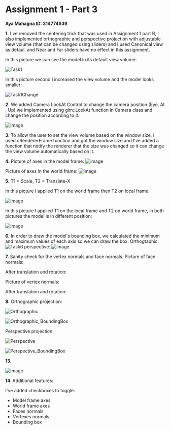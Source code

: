# Assignment 1 - Part 3
<b> Aya Mahagna ID: 314774639 </b> 

<b>1.</b> I've removed the centering trick that was used in Assignment 1 part B, I also implemented orthographic and perspective projection with adjustable view volume (that can be changed using sliders) and I used Canonical view as defaul, and Near and Far sliders have no effect in this assignment.

In this picture we can see the model in its default view volume:

![Task1](https://user-images.githubusercontent.com/95486750/209868244-384c42e2-f07b-412c-bf0e-d41c146298ec.png)

In this picture second I increased the view volume and the model looks smaller:

![Task1Change](https://user-images.githubusercontent.com/95486750/209868382-3a685954-77d3-4512-8dda-fdcbadaa2e3d.png)

<b>2.</b> We added Camera LookAt Control to change the camera position (Eye, At , Up) we implemented using glm::LookAt function in Camera class and change the position according to it.

![image](https://user-images.githubusercontent.com/95486750/209868686-9fd03ed6-6bb0-497e-8e5c-841605d5feb1.png)

<b>3.</b> To allow the user to set the view volume based on the window size, I used oRendererFrame function and got the window size and I've added a function that notify the renderer that the size was changed so it can change the view volume automatically based on it.

<b>4.</b> Picture of axes in the model frame:
![image](https://user-images.githubusercontent.com/95486750/209868850-40749b9e-049f-4cdf-a03b-77ba94d710f3.png)

Picture of axes in the world frame:
![image](https://user-images.githubusercontent.com/95486750/209868905-c31aa00e-4cc0-4af5-b3e3-7f99d9ca212b.png)

<b>5.</b> T1 = Scale, T2 = Translate-X

In this picture I applied T1 on the world frame then T2 on local frame:

![image](https://user-images.githubusercontent.com/95486750/209870244-373ee5d3-0d5d-48fc-868b-1d5260ba5e4c.png)

In this picture I applied T1 on the local frame and T2 on world frame, in both pictures the model is in different position:

![image](https://user-images.githubusercontent.com/95486750/209870319-81077dfa-e7ab-42f5-90a3-1656bc4637f7.png)

<b>6.</b> In order to draw the model's bounding box, we calculated the minimum and maximum values of each axis so we can draw the box.
Orthogtaphic:
![Task6](https://user-images.githubusercontent.com/95486750/209870573-3ed3e9b7-4dc9-40ac-ac0a-d17d991db480.png)
perspective:
![image](https://user-images.githubusercontent.com/95486750/209870627-07358615-9f24-4319-bccb-57e4c6611644.png)

<b>7.</b> Sanity check for the vertex normals and face normals.
Picture of face normals:

After translation and rotation:

Picture of vertex normals:

After translation and rotation:


<b>8.</b>  Orthographic projection:


![Orthographic](https://user-images.githubusercontent.com/95486750/209871150-dbc26a44-3533-4f87-9644-d6601af4b1aa.png)


![Orthographic_BoundingBox](https://user-images.githubusercontent.com/95486750/209871165-011d7ef1-ab57-489c-9937-0a1bbc329bdb.png)


Perspective projection:


![Perspective](https://user-images.githubusercontent.com/95486750/209871179-2728ed68-dcc9-4b11-a363-c08954e1bd75.png)


![Perspective_BoundingBox](https://user-images.githubusercontent.com/95486750/209871205-b3d24632-7b3f-40b8-a22f-957d248f116e.png)


<b>13.</b>

![image](https://user-images.githubusercontent.com/95486750/209870851-9ba578f8-9902-4b30-a64f-d8d2a6766357.png)

<b> 14. </b> Additional features:

I've added checkboxes to toggle:
- Model frame axes
- World frame axes
- Faces normals
- Vertexes normals
- Bounding box
